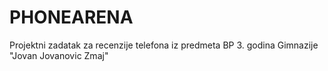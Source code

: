 # PHONEARENA
Projektni zadatak za recenzije telefona iz predmeta BP 3. godina Gimnazije "Jovan Jovanovic Zmaj"
